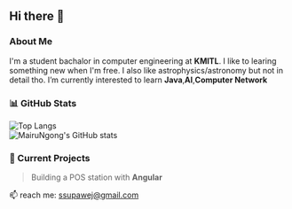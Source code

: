 ## Hi there 👋

### About Me
I'm a student bachalor in computer engineering at **KMITL**.
I like to learing something new when I'm free.
I also like astrophysics/astronomy but not in detail tho.
I’m currently interested to learn **Java**,**AI**,**Computer Network**



### 📊 GitHub Stats

![Top Langs](https://github-readme-stats.vercel.app/api/top-langs/?username=MairuNgong&layout=compact&theme=dracula)  
![MairuNgong's GitHub stats](https://github-readme-stats.vercel.app/api?username=MairuNgong&show_icons=true&theme=tokyonight)


### 🚧 Current Projects
> Building a POS station with **Angular**


📫 reach me: ssupawej@gmail.com  
